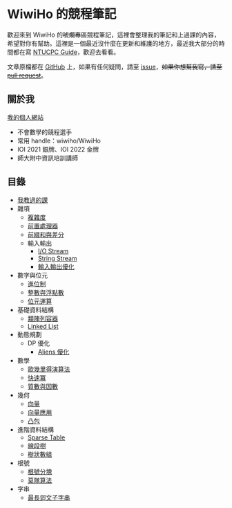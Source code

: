 # WiwiHo 的競程筆記

歡迎來到 WiwiHo 的~~唬爛專區~~競程筆記，這裡會整理我的筆記和上過課的內容，希望對你有幫助。這裡是一個最近沒什麼在更新和維護的地方，最近我大部分的時間都在寫 [NTUCPC Guide](https://guide.ntucpc.org/)，歡迎去看看。

文章原檔都在 [GitHub](https://github.com/wiwiho/cpnote-source) 上，如果有任何疑問，請至 [issue](https://github.com/wiwiho/cpnote-source/issues)，~~如果你想幫我寫，請至 [pull request](https://github.com/wiwiho/cpnote-source/pulls)~~。

## 關於我

[我的個人網站](https://www.wiwiho.me/)

- 不會數學的競程選手
- 常用 handle：wiwiho/WiwiHo
- IOI 2021 銀牌、IOI 2022 金牌
- 師大附中資訊培訓講師

## 目錄

- [我教過的課](/lessons)
- 雜項
    - [複雜度](/complexity)
    - [前置處理器](/preprocessor)
    - [前綴和與差分](/prefix-sum)
    - 輸入輸出
        - [I/O Stream](/iostream)
        - [String Stream](/stringstream)
        - [輸入輸出優化](/io-optimize)
- 數字與位元
    - [進位制](/radix)
    - [整數與浮點數](/int-and-float)
    - [位元運算](/bitwise-operator)
- 基礎資料結構
    - [類陣列容器](/array-like-ds)
    - [Linked List](/linked-list)
- 動態規劃
    - DP 優化
        - [Aliens 優化](/aliens)
- 數學
    - [歐幾里得演算法](/gcd)
    - [快速冪](/pow)
    - [質數與因數](/prime-and-factor)
- 幾何
    - [向量](/vector)
    - [向量應用](/vector-application)
    - [凸包](/convex-hull)
- 進階資料結構
    - [Sparse Table](/sparse-table)
    - [線段樹](/segment-tree)
    - [樹狀數組](/fenwick-tree)
- 根號
    - [根號分塊](/sqrt-decomposition)
    - [莫隊算法](/mo-algorithm)
- 字串
    - [最長迴文子字串](/longest-palindromic-substring)
